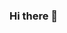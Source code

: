 ### Hi there 👋

<!--
**Caio-Mendonca/Caio-Mendonca** is a ✨ _special_ ✨ repository because its `README.md` (this file) appears on your GitHub profile.
Absrat
#ABSTRAT
